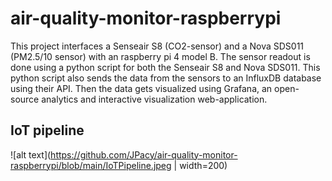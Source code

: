 # air-quality-monitor-raspberrypi

This project interfaces a Senseair S8 (CO2-sensor) and a Nova SDS011 (PM2.5/10 sensor) with an raspberry pi 4 model B. 
The sensor readout is done using a python script for both the Senseair S8 and Nova SDS011. This python script also sends the data
from the sensors to an InfluxDB database using their API. Then the data gets visualized using Grafana, an open-source analytics and interactive visualization web-application.

## IoT pipeline 
![alt text](https://github.com/JPacy/air-quality-monitor-raspberrypi/blob/main/IoTPipeline.jpeg | width=200)
